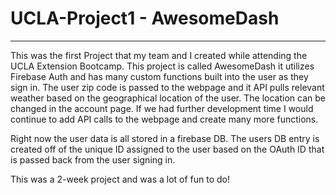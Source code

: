 # UCLA-Project1 - AwesomeDash

<hr>

This was the first Project that my team and I created while attending the UCLA Extension Bootcamp. This project is called AwesomeDash it utilizes Firebase Auth and has many custom functions built into the user as they sign in. The user zip code is passed to the webpage and it API pulls relevant weather based on the geographical location of the user. The location can be changed in the account page. If we had further development time I would continue to add API calls to the webpage and create many more functions.

Right now the user data is all stored in a firebase DB. The users DB entry is created off of the unique ID assigned to the user based on the OAuth ID that is passed back from the user signing in.

This was a 2-week project and was a lot of fun to do!
